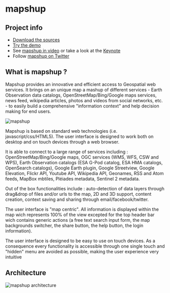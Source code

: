 mapshup
=======

Project info
------------

* [Download the sources](https://github.com/jjrom/mapshup)
* [Try the demo](http://engine.mapshup.info)
* See [mapshup in video](http://vimeo.com/45164288) or take a look at the [Keynote](https://speakerdeck.com/jjrom/mapshup)
* Follow [mapshup on Twitter](https://twitter.com/mapshup)

What is mapshup ?
-----------------
Mapshup provides an innovative and efficient access to Geospatial web services.
It brings on an unique map a mashup of different services - Earth Observation data catalogs,
OpenStreetMap/Bing/Google maps services, news feed, wikipedia articles, photos and videos from social networks,
etc. - to easily build a comprehensive "information context" and help decision making for end users.

![mapshup](https://raw.github.com/jjrom/mapshup/master/utils/stuff/2012.11.23%20-%20mapshup.004.jpg)

Mapshup is based on standard web technologies  (i.e. javascript/css/HTML5). The user interface is designed to
work both on desktop and on touch devices through a web browser.

It is able to connect to a large range of services including : OpenStreetMap/Bing/Google maps, OGC services
(WMS, WFS, CSW and WPS), Earth Observation catalogs (ESA G-Pod catalog, ESA HMA catalogs, OpenSearch catalogs),
Google Earth plugin, Google Streetview, Google Elevation, Flickr API, Youtube API, Wikipedia API, Geonames,
RSS and Atom feeds, MapBox mbtiles, Pléiades metadata, Sentinel 2 metadata.

Out of the box functionalities include : auto-detection of data layers through drag&drop of files and/or urls to the
map, 2D and 3D support, content creation, context saving and sharing through email/facebook/twitter.

The user interface is "map centric". All information is displayed within the map wich represents 100% of the view
excepted for the top header bar wich contains generic actions (a free text search input form, the map backgrounds
switcher, the share button, the help button, the login information).

The user interface is designed to be easy to use on touch devices. As a consequence every functionality is
accessible through one single touch and "hidden" menu are avoided as possible, making the user experience very
intuitive

Architecture
------------
![mapshup architecture](https://raw.github.com/jjrom/mapshup/master/utils/stuff/2012.11.23%20-%20mapshup.008.jpg)
